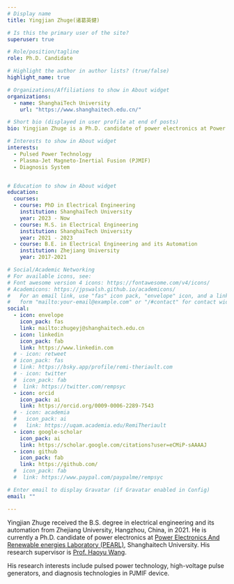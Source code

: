 ```yaml
---
# Display name
title: Yingjian Zhuge(诸葛英健)

# Is this the primary user of the site?
superuser: true

# Role/position/tagline
role: Ph.D. Candidate 

# Highlight the author in author lists? (true/false)
highlight_name: true

# Organizations/Affiliations to show in About widget
organizations:
  - name: ShanghaiTech University
    url: "https://www.shanghaitech.edu.cn/"

# Short bio (displayed in user profile at end of posts)
bio: Yingjian Zhuge is a Ph.D. candidate of power electronics at Power Electronics And Renewable energies Laboratory (PEARL), Shanghaitech University. His research supervisor is Prof. Haoyu Wang. His research interests include pulsed power technologies and diagnosis technologies in Plasma-Jet Magneto-Inertial Fusion (PJMIF) devices.

# Interests to show in About widget
interests:
  - Pulsed Power Technology
  - Plasma-Jet Magneto-Inertial Fusion (PJMIF)
  - Diagnosis System


# Education to show in About widget
education:
  courses:   
  - course: PhD in Electrical Engineering
    institution: ShanghaiTech University
    year: 2023 - Now
  - course: M.S. in Electrical Engineering
    institution: ShanghaiTech University
    year: 2021 - 2023
  - course: B.E. in Electrical Engineering and its Automation
    institution: Zhejiang University
    year: 2017-2021

# Social/Academic Networking
# For available icons, see: 
# Font awesome version 4 icons: https://fontawesome.com/v4/icons/
# Academicons: https://jpswalsh.github.io/academicons/
#   For an email link, use "fas" icon pack, "envelope" icon, and a link in the
#   form "mailto:your-email@example.com" or "/#contact" for contact widget.
social:
  - icon: envelope
    icon_pack: fas
    link: mailto:zhugeyj@shanghaitech.edu.cn
  - icon: linkedin
    icon_pack: fab
    link: https://www.linkedin.com
  # - icon: retweet
  # icon_pack: fas
  # link: https://bsky.app/profile/remi-theriault.com
  # - icon: twitter
  #  icon_pack: fab
  #  link: https://twitter.com/rempsyc
  - icon: orcid
    icon_pack: ai
    link: https://orcid.org/0009-0006-2289-7543
  # - icon: academia
  #   icon_pack: ai
  #   link: https://uqam.academia.edu/RemiTheriault
  - icon: google-scholar
    icon_pack: ai
    link: https://scholar.google.com/citations?user=eCMiP-sAAAAJ
  - icon: github
    icon_pack: fab
    link: https://github.com/
  #  icon_pack: fab
  #  link: https://www.paypal.com/paypalme/rempsyc

# Enter email to display Gravatar (if Gravatar enabled in Config)
email: ""

---
```

Yingjian Zhuge received the B.S. degree in electrical engineering and its automation from Zhejiang University, Hangzhou, China, in 2021. He is currently a Ph.D. candidate of power electronics at [Power Electronics And Renewable energies Laboratory (PEARL)](https://pearl.shanghaitech.edu.cn/), Shanghaitech University. His research supervisor is [Prof. Haoyu Wang](https://pearl.shanghaitech.edu.cn/people.html). 

His research interests include pulsed power technology, high-voltage pulse generators, and diagnosis technologies in PJMIF device.
